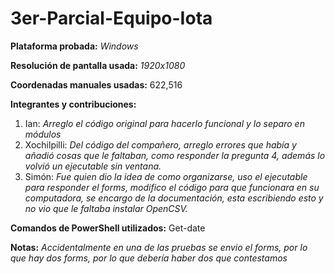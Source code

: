 # 3er-Parcial-Equipo-Iota

**Plataforma probada:** _Windows_

**Resolución de pantalla usada:** _1920x1080_

**Coordenadas manuales usadas:** 622,516

**Integrantes y contribuciones:**
1. Ian: _Arreglo el código original para hacerlo funcional y lo separo en módulos_
2. Xochilpilli: _Del código del compañero, arreglo errores que había y añadió cosas que le faltaban, como responder la pregunta 4, además lo volvió un ejecutable sin ventana._
3. Simón: _Fue quien dio la idea de como organizarse, uso el ejecutable para responder el forms, modifico el código para que funcionara en su computadora, se encargo de la documentación, esta escribiendo esto y no vio que le faltaba instalar OpenCSV._

**Comandos de PowerShell utilizados:** Get-date

**Notas:** _Accidentalmente en una de las pruebas se envio el forms, por lo que hay dos forms, por lo que debería haber dos que contestamos_
